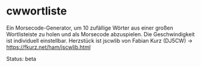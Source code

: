 # cwwortliste

Ein Morsecode-Generator, um 10 zufällige Wörter aus einer großen Wortlisteiste zu holen und als Morsecode abzuspielen. Die Geschwindigkeit ist individuell einstellbar. Herzstück ist jscwlib von Fabian Kurz (DJ5CW) → https://fkurz.net/ham/jscwlib.html

Status: beta
